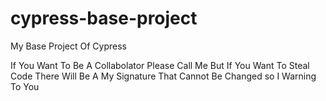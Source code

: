 # cypress-base-project
My Base Project Of Cypress

If You Want To Be A Collabolator Please Call Me
But If You Want To Steal Code There Will Be A My Signature That Cannot Be Changed so I Warning To You
